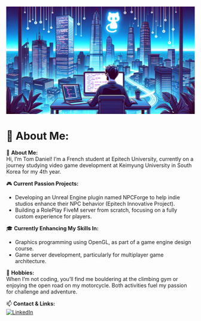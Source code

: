![Header Image](./HeaderImage.png)

# 💫 About Me:
🎤 **About Me:**  
Hi, I’m Tom Daniel! I’m a French student at Epitech University, currently on a journey studying video game development at Keimyung University in South Korea for my 4th year.

🎮 **Current Passion Projects:**  
- Developing an Unreal Engine plugin named NPCForge to help indie studios enhance their NPC behavior (Epitech Innovative Project).  
- Building a RolePlay FiveM server from scratch, focusing on a fully custom experience for players.

🎓 **Currently Enhancing My Skills In:**  
- Graphics programming using OpenGL, as part of a game engine design course.  
- Game server development, particularly for multiplayer game architecture.

🧗 **Hobbies:**  
When I’m not coding, you’ll find me bouldering at the climbing gym or enjoying the open road on my motorcycle. Both activities fuel my passion for challenge and adventure.

📫 **Contact & Links:**  
[![LinkedIn](https://img.shields.io/badge/LinkedIn-blue?logo=linkedin&logoColor=white)](www.linkedin.com/in/tom-daniel)
